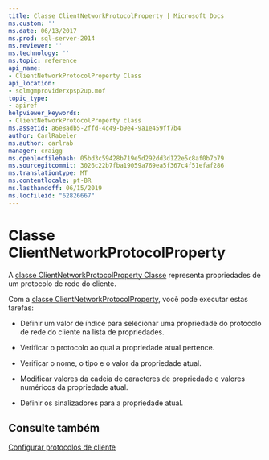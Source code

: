 ```yaml
---
title: Classe ClientNetworkProtocolProperty | Microsoft Docs
ms.custom: ''
ms.date: 06/13/2017
ms.prod: sql-server-2014
ms.reviewer: ''
ms.technology: ''
ms.topic: reference
api_name:
- ClientNetworkProtocolProperty Class
api_location:
- sqlmgmproviderxpsp2up.mof
topic_type:
- apiref
helpviewer_keywords:
- ClientNetworkProtocolProperty class
ms.assetid: a6e8adb5-2ffd-4c49-b9e4-9a1e459ff7b4
author: CarlRabeler
ms.author: carlrab
manager: craigg
ms.openlocfilehash: 05bd3c59428b719e5d292dd3d122e5c8af0b7b79
ms.sourcegitcommit: 3026c22b7fba19059a769ea5f367c4f51efaf286
ms.translationtype: MT
ms.contentlocale: pt-BR
ms.lasthandoff: 06/15/2019
ms.locfileid: "62826667"
---
```

# <a name="clientnetworkprotocolproperty-class"></a>Classe ClientNetworkProtocolProperty
  A [classe ClientNetworkProtocolProperty Classe](clientnetworkprotocolproperty-class.md) representa propriedades de um protocolo de rede do cliente.  
  
 Com a [classe ClientNetworkProtocolProperty](clientnetworkprotocolproperty-class.md), você pode executar estas tarefas:  
  
-   Definir um valor de índice para selecionar uma propriedade do protocolo de rede do cliente na lista de propriedades.  
  
-   Verificar o protocolo ao qual a propriedade atual pertence.  
  
-   Verificar o nome, o tipo e o valor da propriedade atual.  
  
-   Modificar valores da cadeia de caracteres de propriedade e valores numéricos da propriedade atual.  
  
-   Definir os sinalizadores para a propriedade atual.  
  
## <a name="see-also"></a>Consulte também  
 [Configurar protocolos de cliente](https://technet.microsoft.com/library/ms181035.aspx)  
  
  
